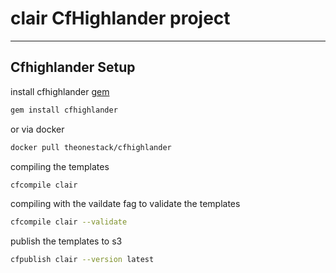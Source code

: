 # clair CfHighlander project
---

## Cfhighlander Setup

install cfhighlander [gem](https://github.com/theonestack/cfhighlander)

```bash
gem install cfhighlander
```

or via docker

```bash
docker pull theonestack/cfhighlander
```

compiling the templates

```bash
cfcompile clair
```

compiling with the vaildate fag to validate the templates

```bash
cfcompile clair --validate
```

publish the templates to s3

```bash
cfpublish clair --version latest
```
